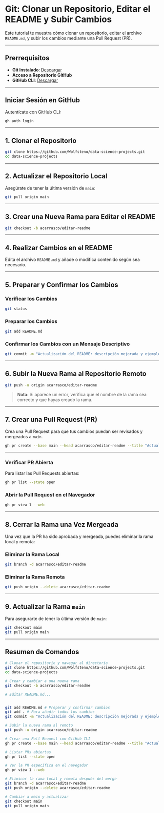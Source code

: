 # Git: Clonar un Repositorio, Editar el README y Subir Cambios

Este tutorial te muestra cómo clonar un repositorio, editar el archivo `README.md`, y subir los cambios mediante una Pull Request (PR).

---

## Prerrequisitos

- **Git Instalado**: [Descargar](https://git-scm.com/downloads)
- **Acceso a Repositorio GitHub**
- **GitHub CLI**: [Descargar](https://cli.github.com/)

---

## Iniciar Sesión en GitHub

Autentícate con GitHub CLI:

```bash
gh auth login
```

---

## 1. Clonar el Repositorio

```bash
git clone https://github.com/Wolfsteno/data-science-projects.git
cd data-science-projects
```

---

## 2. Actualizar el Repositorio Local

Asegúrate de tener la última versión de `main`:

```bash
git pull origin main
```

---

## 3. Crear una Nueva Rama para Editar el README

```bash
git checkout -b acarrasco/editar-readme
```

---

## 4. Realizar Cambios en el README

Edita el archivo `README.md` y añade o modifica contenido según sea necesario.

---

## 5. Preparar y Confirmar los Cambios

### Verificar los Cambios

```bash
git status
```

### Preparar los Cambios

```bash
git add README.md
```

### Confirmar los Cambios con un Mensaje Descriptivo

```bash
git commit -m "Actualización del README: descripción mejorada y ejemplos añadidos"
```

---

## 6. Subir la Nueva Rama al Repositorio Remoto

```bash
git push -u origin acarrasco/editar-readme
```

> **Nota**: Si aparece un error, verifica que el nombre de la rama sea correcto y que hayas creado la rama.

---

## 7. Crear una Pull Request (PR)

Crea una Pull Request para que tus cambios puedan ser revisados y mergeados a `main`.

```bash
gh pr create --base main --head acarrasco/editar-readme --title "Actualización del README" --body "He mejorado la descripción del proyecto y añadido ejemplos claros para facilitar su comprensión."
```

---

### Verificar PR Abierta

Para listar las Pull Requests abiertas:

```bash
gh pr list --state open
```

### Abrir la Pull Request en el Navegador

```bash
gh pr view 1 --web
```

---

## 8. Cerrar la Rama una Vez Mergeada

Una vez que la PR ha sido aprobada y mergeada, puedes eliminar la rama local y remota:

### Eliminar la Rama Local

```bash
git branch -d acarrasco/editar-readme
```

### Eliminar la Rama Remota

```bash
git push origin --delete acarrasco/editar-readme
```

---

## 9. Actualizar la Rama `main`

Para asegurarte de tener la última versión de `main`:

```bash
git checkout main
git pull origin main
```

---

## Resumen de Comandos

```bash
# Clonar el repositorio y navegar al directorio
git clone https://github.com/Wolfsteno/data-science-projects.git
cd data-science-projects

# Crear y cambiar a una nueva rama
git checkout -b acarrasco/editar-readme

# Editar README.md...


git add README.md # Preparar y confirmar cambios
git add . # Para añadir todos los cambios
git commit -m "Actualización del README: descripción mejorada y ejemplos añadidos"

# Subir la nueva rama al remoto
git push -u origin acarrasco/editar-readme

# Crear una Pull Request con GitHub CLI
gh pr create --base main --head acarrasco/editar-readme --title "Actualización del README" --body "He mejorado la descripción del proyecto y añadido ejemplos claros para facilitar su comprensión."

# Listar PRs abiertas
gh pr list --state open

# Ver la PR específica en el navegador
gh pr view 1 --web

# Eliminar la rama local y remota después del merge
git branch -d acarrasco/editar-readme
git push origin --delete acarrasco/editar-readme

# Cambiar a main y actualizar
git checkout main
git pull origin main
```